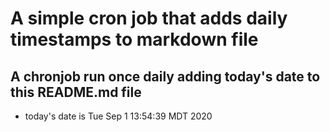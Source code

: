 A simple cron job that adds daily timestamps to markdown file
============================================================
## A chronjob run once daily adding today's date to this README.md file
* today's date is Tue Sep  1 13:54:39 MDT 2020
